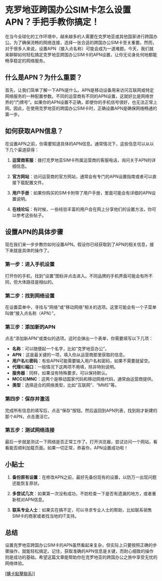 # 克罗地亚跨国办公SIM卡怎么设置APN？手把手教你搞定！

在当今全球化的工作环境中，越来越多的人需要在克罗地亚或其他国家进行跨国办公。为了确保流畅的网络连接，选择一张合适的跨国办公SIM卡至关重要。然而，对于很多人来说，设置APN（接入点名称）可能会成为一道难题。今天，我们就来聊聊如何轻松搞定克罗地亚跨国办公SIM卡的APN设置，让你无论身处何地都能畅享稳定的网络服务。

## 什么是APN？为什么重要？

首先，让我们简单了解一下APN是什么。APN是移动设备用来访问互联网或特定网络服务的一种配置参数。不同的运营商有不同的APN设置，这就好比是网络世界的“门牌号”。如果你的APN设置不正确，即使你的手机信号很好，也无法正常上网。因此，在使用克罗地亚的跨国办公SIM卡时，正确设置APN是确保网络畅通的第一步。

## 如何获取APN信息？

在设置APN之前，你需要知道具体的APN信息。通常情况下，这些信息可以从以下几个渠道获得：

1. **运营商客服**：拨打克罗地亚SIM卡所属运营商的客服电话，询问关于APN的详细信息。
   
2. **官方网站**：访问运营商的官方网站，通常会有专门的APN设置指南或者可以直接下载配置文件。

3. **用户手册**：如果你购买的SIM卡附带了用户手册，里面可能会有详细的APN设置说明。

4. **在线论坛**：有时候，一些经验丰富的用户会在网上分享他们的设置方法，你可以参考这些帖子。

## 设置APN的具体步骤

现在我们来一步步教你如何设置APN。假设你已经获取到了APN的相关信息，接下来就是具体的操作了。

### 第一步：进入手机设置

打开你的手机，找到“设置”图标并点击进入。不同品牌的手机界面可能会有所不同，但大体路径是相似的。

### 第二步：找到网络设置

在设置菜单中，寻找与“网络”或“移动网络”相关的选项。这里可能会有一个子菜单叫做“接入点名称（APN）”。

### 第三步：添加新的APN

点击“添加新APN”或类似的选项。这时会弹出一个表单，你需要填写以下几项：

- **名称**：可以随便起一个名字，比如“克罗地亚办公”。
- **APN**：这是最关键的一项，填入你从运营商那里获取的信息。
- **用户名**和**密码**：有些APN可能需要输入用户名和密码，如果不需要就留空。
- **代理**和**端口**：一般情况下这两项不用填，除非特别说明。
- **服务器**：同样，如果没有特殊要求，可以保持默认。
- **MCC**和**MNC**：这两个是移动国家代码和移动网络代码，通常由运营商提供。
- **类型**：选择适合的网络类型，比如“互联网”、“MMS”等。

### 第四步：保存并激活

完成所有信息的填写后，点击“保存”按钮。然后返回到APN列表，找到刚才新建的那个APN，点击激活它。

### 第五步：测试网络连接

最后一步就是测试一下网络是否正常工作了。打开浏览器，尝试访问一个网站，看看能否顺利加载页面。如果一切正常，恭喜你，APN设置成功啦！

## 小贴士

1. **备份原有设置**：在修改APN之前，最好先备份现有的设置，以防万一出现问题还能恢复原状。
   
2. **多尝试几次**：如果第一次没有成功，不妨检查一下是否有遗漏的地方，或者重新核对APN信息。

3. **联系专业人士**：如果实在搞不定，可以寻求专业人士的帮助，比如联系销售SIM卡的商家或者找当地的IT支持。

## 总结

设置克罗地亚跨国办公SIM卡的APN虽然看起来复杂，但实际上只要按照正确的步骤操作，就能轻松搞定。记住，获取准确的APN信息是关键，而耐心细致的操作则是成功的基础。希望这篇文章能帮助你在克罗地亚的跨国办公之旅中享受无忧的网络体验。

[[購卡點擊聯系](https://t.me/s/esim1088)]]